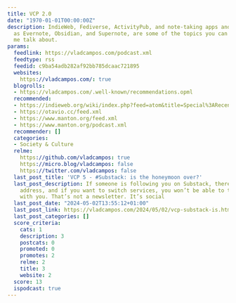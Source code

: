 ```yaml
---
title: VCP 2.0
date: "1970-01-01T00:00:00Z"
description: IndieWeb, Fediverse, ActivityPub, and note-taking apps and devices, such
  as Evernote, Obsidian, and Supernote, are some of the topics you can expect to hear
  me talk about.
params:
  feedlink: https://vladcampos.com/podcast.xml
  feedtype: rss
  feedid: c9ba54adb282af92bb785dcaac721895
  websites:
    https://vladcampos.com/: true
  blogrolls:
  - https://vladcampos.com/.well-known/recommendations.opml
  recommended:
  - https://indieweb.org/wiki/index.php?feed=atom&title=Special%3ARecentChanges
  - https://otavio.cc/feed.xml
  - https://www.manton.org/feed.xml
  - https://www.manton.org/podcast.xml
  recommender: []
  categories:
  - Society & Culture
  relme:
    https://github.com/vladcampos: true
    https://micro.blog/vladcampos: false
    https://twitter.com/vladcampos: false
  last_post_title: 'VCP 5 - #Substack: is the honeymoon over?'
  last_post_description: If someone is following you on Substack, there is no email
    address, and if you want to switch services, you won’t be able to take the followers
    with you. That’s not a newsletter. It’s social
  last_post_date: "2024-05-02T13:55:12+01:00"
  last_post_link: https://vladcampos.com/2024/05/02/vcp-substack-is.html
  last_post_categories: []
  score_criteria:
    cats: 1
    description: 3
    postcats: 0
    promoted: 0
    promotes: 2
    relme: 2
    title: 3
    website: 2
  score: 13
  ispodcast: true
---
```

